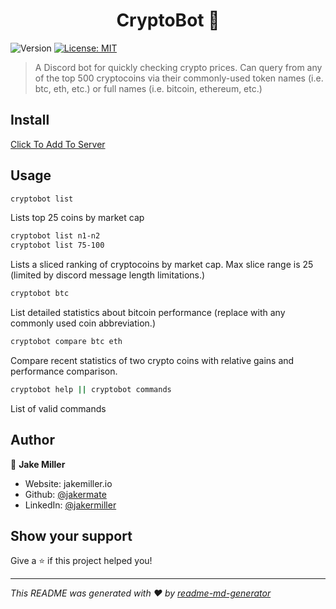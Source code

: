 <h1 align="center">CryptoBot 🤖</h1>
<p>
  <img alt="Version" src="https://img.shields.io/badge/version-0.3.0-blue.svg?cacheSeconds=2592000" />
  <a href="#" target="_blank">
    <img alt="License: MIT" src="https://img.shields.io/badge/License-MIT-yellow.svg" />
  </a>
</p>

> A Discord bot for quickly checking crypto prices.  Can query from any of the top 500 cryptocoins via their commonly-used token names (i.e. btc, eth, etc.) or full names (i.e. bitcoin, ethereum, etc.)

## Install

[Click To Add To Server](https://discord.com/api/oauth2/authorize?client_id=815638800133914645&permissions=83968&scope=bot)

## Usage

```sh
cryptobot list
```
Lists top 25 coins by market cap

```sh
cryptobot list n1-n2
cryptobot list 75-100
```
Lists a sliced ranking of cryptocoins by market cap. Max slice range is 25 (limited by discord message length limitations.)

```sh
cryptobot btc
```
List detailed statistics about bitcoin performance (replace with any commonly used coin abbreviation.)

```sh
cryptobot compare btc eth
```
Compare recent statistics of two crypto coins with relative gains and performance comparison.


```sh
cryptobot help || cryptobot commands
```
List of valid commands



## Author

👤 **Jake Miller**

* Website: jakemiller.io
* Github: [@jakermate](https://github.com/jakermate)
* LinkedIn: [@jakermiller](https://linkedin.com/in/jakermiller)

## Show your support

Give a ⭐️ if this project helped you!

***
_This README was generated with ❤️ by [readme-md-generator](https://github.com/kefranabg/readme-md-generator)_
